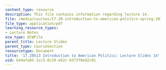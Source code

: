 ```yaml
---
content_type: resource
description: This file contains information regarding lecture 14.
file: /media/courses/17-20-introduction-to-american-politics-spring-2013/644afa853cc58c39eb2c6373f0e92c01_MIT17_20S13_Lecture14.pdf
file_type: application/pdf
learning_resource_types:
- Lecture Notes
ocw_type: OCWFile
parent_title: Lecture Slides
parent_type: CourseSection
resourcetype: Document
title: '17.20S13 Introduction to American Politics: Lecture Slides 14'
uid: 644afa85-3cc5-8c39-eb2c-6373f0e92c01
---
```

